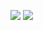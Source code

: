 [<img src="https://img.shields.io/badge/linkedin-%230077B5.svg?&style=for-the-badge&logo=linkedin&logoColor=white"/>](https://www.linkedin.com/in/matthewzegar/)
[<img src ="https://img.shields.io/badge/portfolio-web-%23.svg?&style=for-the-badge&logo=&logoColor=white%22"/>](https://mzegar.github.io/)
